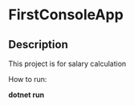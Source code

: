 # FirstConsoleApp

## Description

This project is for salary calculation

How to run:

**dotnet run**

